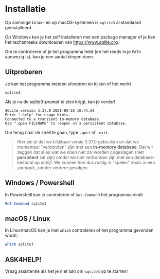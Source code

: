 # Installatie

Op sommige Linux- en op macOS-systemen is `sqlite3` al standaard geïnstalleerd.

Op Windows kan je het zelf installeren met een package manager of je kan het rechtstreeks downloaden van https://www.sqlite.org.

Om te controleren of je het programma hebt (en het reeds in je `PATH` aanwezig is), kan je een aantal dingen doen.

## Uitproberen

Je kan het programma meteen uitvoeren en kijken of het werkt

```
sqlite3
```

Als je nu de sqlite3-prompt te zien krijgt, kan je verder!

```
SQLite version 3.37.0 2021-09-28 10:44:54
Enter ".help" for usage hints.
Connected to a transient in-memory database.
Use ".open FILENAME" to reopen on a persistent database.
```

Om terug naar de shell te gaan, type `.quit` of `.exit`.

> Hier zie je dat we blijkbaar versie 3.37.0 gebruiken en dat we momenteel "verbonden" zijn met een **in-memory database**. Dat wil zeggen dat alles wat we doen niet zal  worden opgeslagen (niet **persistent** zal zijn) omdat we niet verbonden zijn met een database-bestand op schijf. We kunnen hier dus rustig in "spelen" zoals in een *zandbak*, zonder verdere gevolgen.


## Windows / Powershell

In Powershell kan je controleren of `Get-Command` het programma vindt

```powershell
Get-Command sqlite3
```

## macOS / Linux

In Linux/macOS kan je met `which` controleren of het programma gevonden wordt:

```bash
which sqlite3
```

## ASK4HELP!

Vraag assistentie als het je niet lukt om `sqlite3` op te starten!

